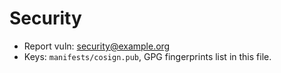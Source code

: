 # Security
- Report vuln: security@example.org
- Keys: `manifests/cosign.pub`, GPG fingerprints list in this file.
